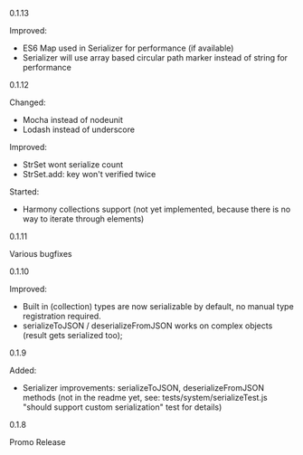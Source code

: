 0.1.13

Improved:
- ES6 Map used in Serializer for performance (if available)
- Serializer will use array based circular path marker instead of string for performance 

0.1.12

Changed:
- Mocha instead of nodeunit
- Lodash instead of underscore

Improved:
- StrSet wont serialize count
- StrSet.add: key won't verified twice

Started:
- Harmony collections support (not yet implemented, because there is no way to iterate through elements)

0.1.11

Various bugfixes

0.1.10

Improved:
- Built in (collection) types are now serializable by default, no manual type registration required.
- serializeToJSON / deserializeFromJSON works on complex objects (result gets serialized too);

0.1.9

Added:
- Serializer improvements: serializeToJSON, deserializeFromJSON methods (not in the readme yet, see: tests/system/serializeTest.js "should support custom serialization" test for details)

0.1.8 

Promo Release